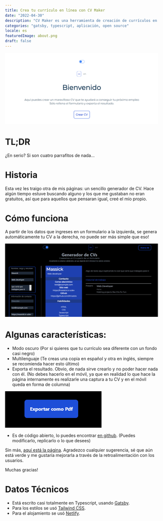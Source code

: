 ```yaml
---
title: Crea tu currículo en línea con CV Maker
date: "2022-04-30"
description: "CV Maker es una herramienta de creación de currículos en línea que te permite crear tu currículo de forma fácil y rápida. Completamente gratuito y respetando tu privacidad."
categories: "gatsby, typescript, aplicación, open source"
locale: es
featuredImage: about.png
draft: false
---
```


![Página "acerca de" de CV Maker](about.png)

# TL;DR

¿En serio? Si son cuatro parrafitos de nada...

# Historia

Esta vez les traigo otra de mis páginas: un sencillo generador de CV. Hace algún tiempo estuve buscando alguno y los que me gustaban no eran gratuitos, así que para aquellos que pensaran igual, creé el mío propio.

# Cómo funciona

A partir de los datos que ingreses en un formulario a la izquierda, se genera automáticamente tu CV a la derecha, no puede ser más simple que eso!

![CV Maker](cv.png)

# Algunas características:

- Modo oscuro (Por si quieres que tu currículo sea diferente con un fondo casi negro)
- Multilenguaje (Te creas una copia en español y otra en inglés, siempre se recomienda hacer esto último)
- Exporta el resultado. Obvio, de nada sirve crearlo y no poder hacer nada con él. (No debes hacerlo en el móvil, ya que en realidad lo que hace la página internamente es realizarle una captura a tu CV y en el móvil queda en forma de columna)

![botón para exportar el resultado](export.png)

- Es de código abierto, lo puedes encontrar [en github](https://github.com/M4ss1ck/gatsby-cv-maker). (Puedes modificarlo, replicarlo o lo que desees)

Sin más, [aquí está la página](https://cool-cv-maker.netlify.app/). Agradezco cualquier sugerencia, sé que aún está verde y me gustaría mejorarla a través de la retroalimentación con los usuarios.

Muchas gracias!

# Datos Técnicos

- Está escrito casi totalmente en Typescript, usando [Gatsby](https://www.gatsbyjs.org/).
- Para los estilos se usó [Tailwind CSS](https://tailwindcss.com/).
- Para el alojamiento se usó [Netlify](https://www.netlify.com/).
